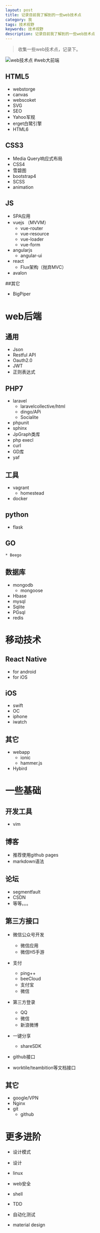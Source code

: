 ```yaml
---
layout: post
title: 记录目前我了解到的一些web技术点
category: 我
tags: 技术视野
keywords: 技术视野
description: 记录目前我了解到的一些web技术点
---
```


> 收集一些web技术点，记录下。

![web技术点](http://7xof1n.com1.z0.glb.clouddn.com/web技术点.png)
#web大前端
## HTML5
* webstorge
* canvas
* webscoket
* SVG
* SEO
* Yahoo军规
* erget白鹭引擎
* HTML6

## CSS3
* Media Query响应式布局
* CSS4
* 雪碧图
* bootstrap4
* SCSS
* animation

## JS
* SPA应用
* vuejs （MVVM）
	* vue-router
	* vue-resource
	* vue-loader
	* vue-form
* angularjs
	* angular-ui
* react
	* Flux架构（抛弃MVC）
* avalon

##其它
* BigPiper


# web后端
## 通用
* Json
* Restful API
* Oauth2.0
* JWT
* 正则表达式
## PHP7
* laravel
  * laravelcollective/html
  * dingo/APi
  * Socialite
* phpunit
* sphinx
* JpGraph类库
* php execl
* curl
* GD库
* yaf

## 工具
* vagrant
	* homestead
* docker
## python
* flask
## GO
	* Beego

## 数据库
* mongodb
	* mongoose
* Hbase
* mysql
* Sqlite
* PGsql
* redis


# 移动技术
## React Native
  * for android
  * for iOS
## iOS
  * swift
  * OC
  * iphone
  * iwatch

## 其它
* webapp
  * ionic
  * hammer.js
* Hybird

# 一些基础
## 开发工具
* vim
## 博客
* 推荐使用github pages
* markdown语法
## 论坛
 * segmentfault
 * CSDN
 * 等等。。。
## 第三方接口
* 微信公众号开发
	* 微信应用
	* 微信H5手游
* 支付
	* ping++
	* beeCloud
	* 支付宝
	* 微信
* 第三方登录
	* QQ
	* 微信
	* 新浪微博

* 一键分享
	* shareSDK
* github接口
* worktile/teambition等文档接口


## 其它
* google/VPN
* Nginx
* git
	* github

# 更多进阶
* 设计模式
* 设计
* linux
* web安全
* shell
* TDD
* 自动化测试
* material design


  [1]: /img/bVqXEW